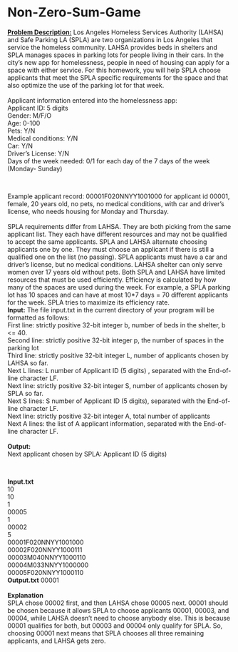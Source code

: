 # Non-Zero-Sum-Game

<B><u>Problem Description:</u></b>
Los Angeles Homeless Services Authority (LAHSA) and Safe Parking LA (SPLA) are two organizations in Los Angeles that service the homeless community. LAHSA provides beds in shelters and SPLA manages spaces in parking lots for people living in their cars. In the city’s new app for homelessness, people in need of housing can apply for a space with either service. For this homework, you will help SPLA choose applicants that meet the SPLA specific requirements for the space and that also optimize the use of the parking lot for that week.
<br><br>
Applicant information entered into the homelessness app: <br>
Applicant ID: 5 digits<br>
Gender: M/F/O<br>
Age: 0-100<br>
Pets: Y/N<br>
Medical conditions: Y/N<br>
Car: Y/N<br>
Driver’s License: Y/N<br>
Days of the week needed: 0/1 for each day of the 7 days of the week (Monday- Sunday)<br>

<br>
  
Example applicant record: 00001F020NNYY1001000 for applicant id 00001, female, 20 years old, no pets, no medical conditions, with car and driver’s license, who needs housing for Monday and Thursday.
<br><br>
SPLA requirements differ from LAHSA. They are both picking from the same applicant list. They each have different resources and may not be qualified to accept the same applicants. SPLA and LAHSA alternate choosing applicants one by one. They must choose an applicant if there is still a qualified one on the list (no passing). SPLA applicants must have a car and driver’s license, but no medical conditions. LAHSA shelter can only serve women over 17 years old without pets. Both SPLA and LAHSA have limited resources that must be used efficiently. Efficiency is calculated by how many of the spaces are used during the week. For example, a SPLA parking lot has 10 spaces and can have at most 10*7 days = 70 different applicants for the week. SPLA tries to maximize its efficiency rate.
<br>
<b>Input:</b> The file input.txt in the current directory of your program will be formatted as follows:<br>
First line: strictly positive 32-bit integer b, number of beds in the shelter, b <= 40.<br>
Second line: strictly positive 32-bit integer p, the number of spaces in the parking lot<br>
Third line: strictly positive 32-bit integer L, number of applicants chosen by LAHSA so far.<br>
Next L lines: L number of Applicant ID (5 digits) , separated with the End-of-line character LF.<br>
Next line: strictly positive 32-bit integer S, number of applicants chosen by SPLA so far.<br>
Next S lines: S number of Applicant ID (5 digits), separated with the End-of-line character LF.<br>
Next line: strictly positive 32-bit integer A, total number of applicants<br>
Next A lines: the list of A applicant information, separated with the End-of-line character LF.<br>
<br>
<b>Output:</b><br>
Next applicant chosen by SPLA: Applicant ID (5 digits)

<br>
  
<b>Input.txt</b><br>
10<br>
10<br>
1<br>
00005<br>
1<br>
00002<br>
5<br>
00001F020NNYY1001000<br>
00002F020NNYY1000111<br>
00003M040NNYY1000110<br>
00004M033NNYY1000000<br>
00005F020NNYY1000110<br>
<b>Output.txt</b>
00001
<br><br>
<b>Explanation</b><br>
SPLA chose 00002 first, and then LAHSA chose 00005 next. 00001 should be chosen because it allows SPLA to choose applicants 00001, 00003, and 00004, while LAHSA doesn’t need to choose anybody else. This is because 00001 qualifies for both, but 00003 and 00004 only qualify for SPLA. So, choosing 00001 next means that SPLA chooses all three remaining applicants, and LAHSA gets zero.
